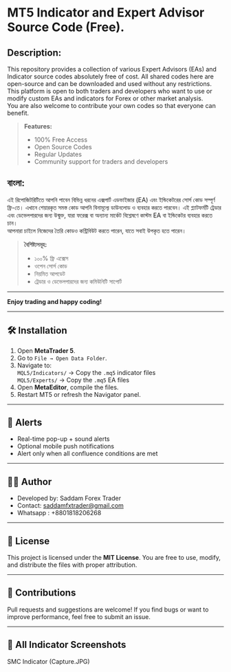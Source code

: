 # MT5 Indicator and Expert Advisor Source Code (Free).

## Description:
This repository provides a collection of various Expert Advisors (EAs) and Indicator source codes absolutely free of cost. All shared codes here are open-source and can be downloaded and used without any restrictions. This platform is open to both traders and developers who want to use or modify custom EAs and indicators for Forex or other market analysis.  
You are also welcome to contribute your own codes so that everyone can benefit.

> **Features:**
> - 100% Free Access
> - Open Source Codes
> - Regular Updates
> - Community support for traders and developers


## বাংলা:
এই রিপোজিটরিটিতে আপনি পাবেন বিভিন্ন ধরনের এক্সপার্ট এডভাইজার (EA) এবং ইন্ডিকেটরের সোর্স কোড সম্পূর্ণ ফ্রি-তে। এখানে শেয়ারকৃত সমস্ত কোড আপনি বিনামূল্যে ডাউনলোড ও ব্যবহার করতে পারবেন। এই প্ল্যাটফর্মটি ট্রেডার এবং ডেভেলপারদের জন্য উন্মুক্ত, যারা ফরেক্স বা অন্যান্য মার্কেট বিশ্লেষণে কাস্টম EA বা ইন্ডিকেটর ব্যবহার করতে চান।  
আপনারা চাইলে নিজেদের তৈরি কোডও কন্ট্রিবিউট করতে পারেন, যাতে সবাই উপকৃত হতে পারেন।

> **বৈশিষ্ট্যসমূহ:**
> - ১০০% ফ্রি এক্সেস
> - ওপেন সোর্স কোড
> - নিয়মিত আপডেট
> - ট্রেডার ও ডেভেলপারদের জন্য কমিউনিটি সাপোর্ট

---

**Enjoy trading and happy coding!**

---

## 🛠 Installation

1. Open **MetaTrader 5**.
2. Go to `File → Open Data Folder`.
3. Navigate to:  
   `MQL5/Indicators/` → Copy the `.mq5` indicator files  
   `MQL5/Experts/` → Copy the `.mq5` EA files
4. Open **MetaEditor**, compile the files.
5. Restart MT5 or refresh the Navigator panel.

---

## 📢 Alerts

- Real-time pop-up + sound alerts
- Optional mobile push notifications
- Alert only when all confluence conditions are met

---

## 👨‍💻 Author

- Developed by: Saddam Forex Trader  
- Contact: saddamfxtrader@gmail.com  
- Whatsapp : +8801818206268 

---

## 📄 License

This project is licensed under the **MIT License**. You are free to use, modify, and distribute the files with proper attribution.

---

## 🙌 Contributions

Pull requests and suggestions are welcome! If you find bugs or want to improve performance, feel free to submit an issue.

---

## 📸 All Indicator Screenshots

SMC Indicator (Capture.JPG)
 

